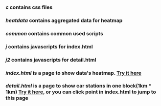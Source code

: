 ### *c* contains  css files
### *heatdata* contains aggregated data for heatmap
### *common* contains common used scripts
### *j* contains javascripts for index.html
### *j2* contains javascripts for detail.html
### *index.html* is a page to show data's heatmap. [Try it here](http://115.28.92.182:8088/web/index.html "heatmap")
### *detail.html* is a page to show car stations in one block(1km * 1km) [Try it here](http://115.28.92.182:8088/web/detail.html?id=blockID1 "heatmap"), or you can click point in index.html to jump to this page